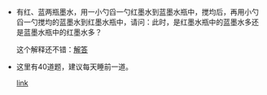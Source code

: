 - 有红、蓝两瓶墨水，用一小勺舀一勺红墨水到蓝墨水瓶中，搅均后，再用小勺舀一勺搅均的蓝墨水到红墨水瓶中，请问：此时，是红墨水瓶中的蓝墨水多还是蓝墨水瓶中的红墨水多？

  这个解释还不错：[解答](https://www.cnblogs.com/sunpan/p/14190128.html)

- 这里有40道题，建议每天睡前一道。

  [link](https://www.nowcoder.com/discuss/526897?channel=-1&source_id=profile_follow_post_nctrack)

